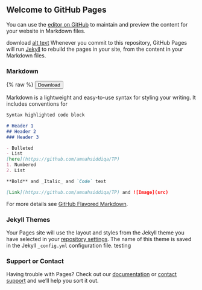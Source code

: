 ## Welcome to GitHub Pages

You can use the [editor on GitHub](https://github.com/amnahsiddiqa/TP/edit/gh-pages/README.md) to maintain and preview the content for your website in Markdown files.

download [alt text](https://github.com/amnahsiddiqa/TP/scmultiomics-7.pdf)
Whenever you commit to this repository, GitHub Pages will run [Jekyll](https://jekyllrb.com/) to rebuild the pages in your site, from the content in your Markdown files.

### Markdown
{% raw %}
<button onclick="window.open('/books/book.pdf')">Download</button>

Markdown is a lightweight and easy-to-use syntax for styling your writing. It includes conventions for

```markdown
Syntax highlighted code block

# Header 1
## Header 2
### Header 3

- Bulleted
- List
[here](https://github.com/amnahsiddiqa/TP)
1. Numbered
2. List

**Bold** and _Italic_ and `Code` text

[Link](https://github.com/amnahsiddiqa/TP) and ![Image](src)
```

For more details see [GitHub Flavored Markdown](https://guides.github.com/features/mastering-markdown/).

### Jekyll Themes

Your Pages site will use the layout and styles from the Jekyll theme you have selected in your [repository settings](https://github.com/amnahsiddiqa/TP/settings). The name of this theme is saved in the Jekyll `_config.yml` configuration file. testing

### Support or Contact

Having trouble with Pages? Check out our [documentation](https://docs.github.com/categories/github-pages-basics/) or [contact support](https://github.com/contact) and we’ll help you sort it out.
